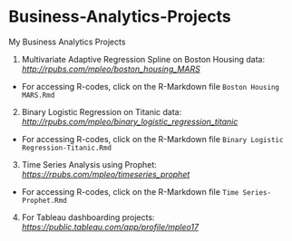 # Business-Analytics-Projects
My Business Analytics Projects

1. Multivariate Adaptive Regression Spline on Boston Housing data: *http://rpubs.com/mpleo/boston_housing_MARS*

 * For accessing R-codes, click on the R-Markdown file `Boston Housing MARS.Rmd`

2. Binary Logistic Regression on Titanic data: *http://rpubs.com/mpleo/binary_logistic_regression_titanic*

 * For accessing R-codes, click on the R-Markdown file `Binary Logistic Regression-Titanic.Rmd`

3. Time Series Analysis using Prophet: *https://rpubs.com/mpleo/timeseries_prophet*

 * For accessing R-codes, click on the R-Markdown file `Time Series-Prophet.Rmd`

4. For Tableau dashboarding projects: *https://public.tableau.com/app/profile/mpleo17* 

